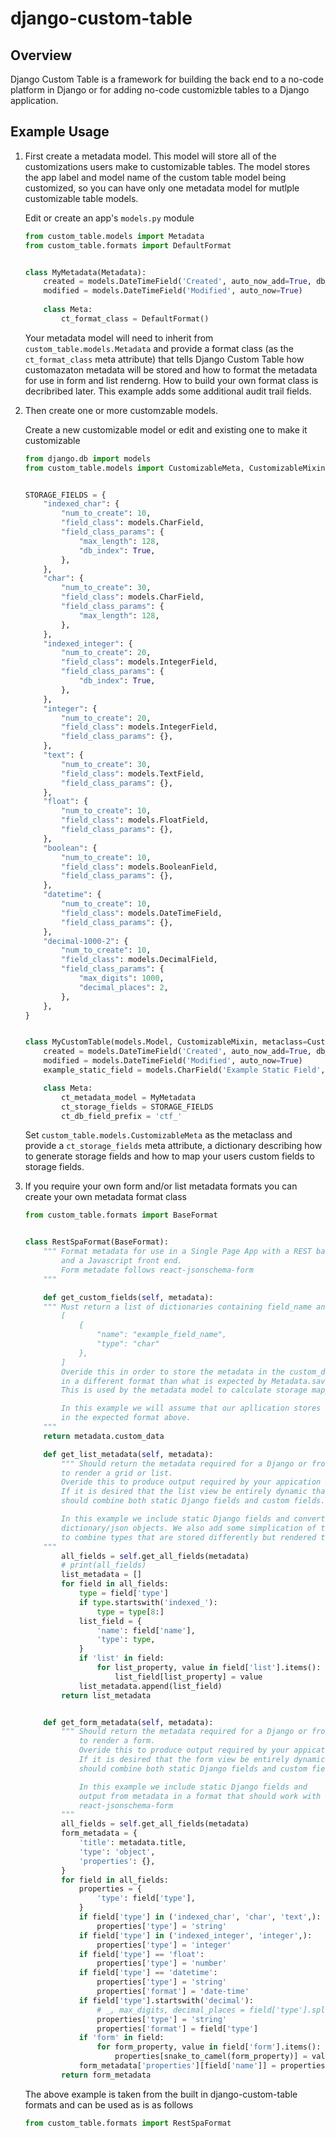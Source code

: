 # django-custom-table

## Overview

Django Custom Table is a framework for building the back end to a no-code platform in Django or for adding no-code customizble tables to a Django application.

## Example Usage

1. First create a metadata model. This model will store all of the customizations users make to customizable tables. The model stores the app label and model name of the custom table model being customized, so you can have only one metadata model for mutlple customizable table models.

    Edit or create an app's `models.py` module

    ```python
    from custom_table.models import Metadata
    from custom_table.formats import DefaultFormat


    class MyMetadata(Metadata):
        created = models.DateTimeField('Created', auto_now_add=True, db_index=True)
        modified = models.DateTimeField('Modified', auto_now=True)
        
        class Meta:
            ct_format_class = DefaultFormat()
    ```

    Your metadata model will need to inherit from `custom_table.models.Metadata` and provide a format class (as the `ct_format_class` meta attribute) that tells Django Custom Table how customazaton metadata will be stored and how to format the metadata for use in form and list renderng. How to build your own format class is decribribed later. This example adds some additional audit trail fields.

1. Then create one or more customzable models.

    Create a new customizable model or edit and existing one to make it customizable

    ```python
    from django.db import models
    from custom_table.models import CustomizableMeta, CustomizableMixin


    STORAGE_FIELDS = {
        "indexed_char": {
            "num_to_create": 10,
            "field_class": models.CharField,
            "field_class_params": {
                "max_length": 128,
                "db_index": True,
            },
        },
        "char": {
            "num_to_create": 30,
            "field_class": models.CharField,
            "field_class_params": {
                "max_length": 128,
            },
        },
        "indexed_integer": {
            "num_to_create": 20,
            "field_class": models.IntegerField,
            "field_class_params": {
                "db_index": True,
            },
        },
        "integer": {
            "num_to_create": 20,
            "field_class": models.IntegerField,
            "field_class_params": {},
        },
        "text": {
            "num_to_create": 30,
            "field_class": models.TextField,
            "field_class_params": {},
        },
        "float": {
            "num_to_create": 10,
            "field_class": models.FloatField,
            "field_class_params": {},
        },
        "boolean": {
            "num_to_create": 10,
            "field_class": models.BooleanField,
            "field_class_params": {},
        },
        "datetime": {
            "num_to_create": 10,
            "field_class": models.DateTimeField,
            "field_class_params": {},
        },
        "decimal-1000-2": {
            "num_to_create": 10,
            "field_class": models.DecimalField,
            "field_class_params": {
                "max_digits": 1000,
                "decimal_places": 2,
            },
        },
    }


    class MyCustomTable(models.Model, CustomizableMixin, metaclass=CustomizableMeta):
        created = models.DateTimeField('Created', auto_now_add=True, db_index=True)
        modified = models.DateTimeField('Modified', auto_now=True)
        example_static_field = models.CharField('Example Static Field', max_length=32)

        class Meta:
            ct_metadata_model = MyMetadata
            ct_storage_fields = STORAGE_FIELDS
            ct_db_field_prefix = 'ctf_'
    ```

    Set `custom_table.models.CustomizableMeta` as the metaclass and provide a `ct_storage_fields` meta attribute, a dictionary describing how to generate storage fields and how to map your users custom fields to storage fields.

1. If you require your own form and/or list metadata formats you can create your own metadata format class

    ```python
    from custom_table.formats import BaseFormat


    class RestSpaFormat(BaseFormat):
        """ Format metadata for use in a Single Page App with a REST back end
            and a Javascript front end.
            Form metadate follows react-jsonschema-form
        """

        def get_custom_fields(self, metadata):
        """ Must return a list of dictionaries containing field_name and field_type
            [
                {
                    "name": "example_field_name",
                    "type": "char"
                },
            ]
            Overide this in order to store the metadata in the custom_data field
            in a different format than what is expected by Metadata.save().
            This is used by the metadata model to calculate storage mappings

            In this example we will assume that our apllication stores the metadata
            in the expected format above.
        """
        return metadata.custom_data

        def get_list_metadata(self, metadata):
            """ Should return the metadata required for a Django or front end view
            to render a grid or list.
            Overide this to produce output required by your appication
            If it is desired that the list view be entirely dynamic that method
            should combine both static Django fields and custom fields.

            In this example we include static Django fields and convert them to
            dictionary/json objects. We also add some simplication of the type
            to combine types that are stored differently but rendered the same. 
        """
            all_fields = self.get_all_fields(metadata)
            # print(all_fields)
            list_metadata = []
            for field in all_fields:
                type = field['type']
                if type.startswith('indexed_'):
                    type = type[8:]
                list_field = {
                    'name': field['name'],
                    'type': type,
                }
                if 'list' in field:
                    for list_property, value in field['list'].items():
                        list_field[list_property] = value
                list_metadata.append(list_field)
            return list_metadata


        def get_form_metadata(self, metadata):
            """ Should return the metadata required for a Django or front end view 
                to render a form.
                Overide this to produce output required by your appication
                If it is desired that the form view be entirely dynamic that method
                should combine both static Django fields and custom fields.

                In this example we include static Django fields and
                output from metadata in a format that should work with 
                react-jsonschema-form
            """
            all_fields = self.get_all_fields(metadata)
            form_metadata = {
                'title': metadata.title,
                'type': 'object',
                'properties': {},
            }
            for field in all_fields:
                properties = {
                    'type': field['type'],
                }
                if field['type'] in ('indexed_char', 'char', 'text',):
                    properties['type'] = 'string'
                if field['type'] in ('indexed_integer', 'integer',):
                    properties['type'] = 'integer'
                if field['type'] == 'float':
                    properties['type'] = 'number'
                if field['type'] == 'datetime':
                    properties['type'] = 'string'
                    properties['format'] = 'date-time'
                if field['type'].startswith('decimal'):
                    # _, max_digits, decimal_places = field['type'].split('_')
                    properties['type'] = 'string'
                    properties['format'] = field['type']
                if 'form' in field:
                    for form_property, value in field['form'].items():
                        properties[snake_to_camel(form_property)] = value
                form_metadata['properties'][field['name']] = properties
            return form_metadata
    ```

    The above example is taken from the built in django-custom-table formats and can be used as is as follows

    ```python
    from custom_table.formats import RestSpaFormat
    ```
